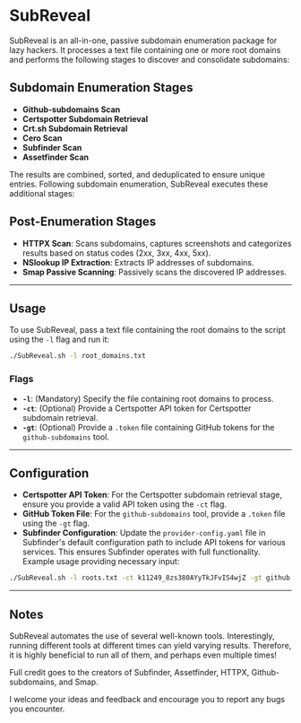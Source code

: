 # SubReveal

SubReveal is an all-in-one, passive subdomain enumeration package for lazy hackers. It processes a text file containing one or more root domains and performs the following stages to discover and consolidate subdomains:

## Subdomain Enumeration Stages

- **Github-subdomains Scan**
- **Certspotter Subdomain Retrieval**
- **Crt.sh Subdomain Retrieval**
- **Cero Scan**
- **Subfinder Scan**
- **Assetfinder Scan**

The results are combined, sorted, and deduplicated to ensure unique entries. Following subdomain enumeration, SubReveal executes these additional stages:

## Post-Enumeration Stages

- **HTTPX Scan**: Scans subdomains, captures screenshots and categorizes results based on status codes (2xx, 3xx, 4xx, 5xx).
- **NSlookup IP Extraction**: Extracts IP addresses of subdomains.
- **Smap Passive Scanning**: Passively scans the discovered IP addresses.

---

## Usage

To use SubReveal, pass a text file containing the root domains to the script using the `-l` flag and run it:
```bash
./SubReveal.sh -l root_domains.txt
```
### Flags

- **`-l`**: (Mandatory) Specify the file containing root domains to process.
- **`-ct`**: (Optional) Provide a Certspotter API token for Certspotter subdomain retrieval.
- **`-gt`**: (Optional) Provide a `.token` file containing GitHub tokens for the `github-subdomains` tool.

---

## Configuration

- **Certspotter API Token**: For the Certspotter subdomain retrieval stage, ensure you provide a valid API token using the `-ct` flag.
- **GitHub Token File**: For the `github-subdomains` tool, provide a `.token` file using the `-gt` flag.
- **Subfinder Configuration**: Update the `provider-config.yaml` file in Subfinder's default configuration path to include API tokens for various services. This ensures Subfinder operates with full functionality.
Example usage providing necessary input:
```bash
./SubReveal.sh -l roots.txt -ct k11249_8zs380AYyTkJFvIS4wjZ -gt github.token
```

---

## Notes

SubReveal automates the use of several well-known tools. Interestingly, running different tools at different times can yield varying results. Therefore, it is highly beneficial to run all of them, and perhaps even multiple times! 

Full credit goes to the creators of Subfinder, Assetfinder, HTTPX, Github-subdomains, and Smap.

I welcome your ideas and feedback and encourage you to report any bugs you encounter.
